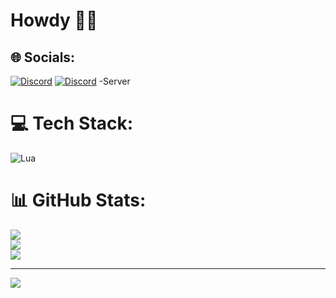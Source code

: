 # Howdy 👋🤠

## 🌐 Socials:
[![Discord](https://img.shields.io/badge/Discord-%237289DA.svg?logo=discord&logoColor=white)](https://discord.com/users/1093942698664276129) 
[![Discord](https://img.shields.io/badge/Discord-%237289DA.svg?logo=discord&logoColor=white)](https://discord.gg/pelinda) -Server

# 💻 Tech Stack:
![Lua](https://img.shields.io/badge/lua-%232C2D72.svg?style=for-the-badge&logo=lua&logoColor=white)
# 📊 GitHub Stats:
![](https://github-readme-stats.vercel.app/api?username=h-cropw&theme=dark&hide_border=true&include_all_commits=true&count_private=true)<br/>
![](https://github-readme-streak-stats.herokuapp.com/?user=h-cropw&theme=dark&hide_border=true)<br/>
![](https://github-readme-stats.vercel.app/api/top-langs/?username=h-cropw&theme=dark&hide_border=true&include_all_commits=true&count_private=true&layout=compact)

---
[![](https://visitcount.itsvg.in/api?id=h-cropw&icon=0&color=0)](https://visitcount.itsvg.in)

<!-- Proudly created with GPRM ( https://gprm.itsvg.in ) -->
